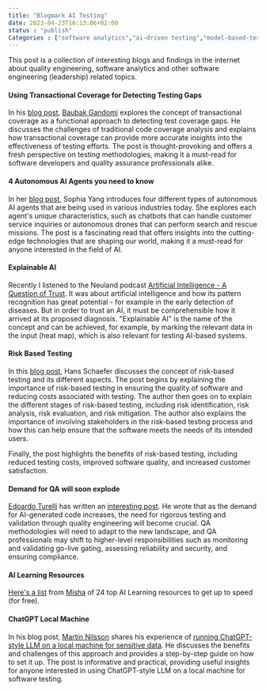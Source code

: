 ```yaml
---
title: "Blogmark AI Testing"
date: 2023-04-23T16:13:06+02:00
status : "publish"
Categories : ["software analytics","ai-driven testing","model-based-testing","conferences","test automation"]
---
```


This post is a collection of interesting blogs and findings in the internet about quality engineering, software analytics and other software engineering (leadership) related topics.

####  Using Transactional Coverage for Detecting Testing Gaps

In his [blog post](https://experienceleaguecommunities.adobe.com/t5/adobe-experience-platform-blogs/transactional-coverage-a-functional-approach-to-detecting-test/ba-p/425009), [Baubak Gandomi](https://www.linkedin.com/in/baubakgandomi/) explores the concept of transactional coverage as a functional approach to detecting test coverage gaps. He discusses the challenges of traditional code coverage analysis and explains how transactional coverage can provide more accurate insights into the effectiveness of testing efforts. The post is thought-provoking and offers a fresh perspective on testing methodologies, making it a must-read for software developers and quality assurance professionals alike.

#### 4 Autonomous AI Agents you need to know

In her [blog post](https://towardsdatascience.com/4-autonomous-ai-agents-you-need-to-know-d612a643fa92), Sophia Yang introduces four different types of autonomous AI agents that are being used in various industries today. She explores each agent's unique characteristics, such as chatbots that can handle customer service inquiries or autonomous drones that can perform search and rescue missions. The post is a fascinating read that offers insights into the cutting-edge technologies that are shaping our world, making it a must-read for anyone interested in the field of AI.

#### Explainable AI 

Recently I listened to the Neuland podcast [Artificial Intelligence - A Question of Trust](https://podcast.hpi.de/66-new-episode). It was about artificial intelligence and how its pattern recognition has great potential - for example in the early detection of diseases. But in order to trust an AI, it must be comprehensible how it arrived at its proposed diagnosis. 
"Explainable AI" is the name of the concept and can be achieved, for example, by marking the relevant data in the input (heat map), which is also relevant for testing AI-based systems.


#### Risk Based Testing
In this [blog post](https://www.methodsandtools.com/archive/archive.php?id=31), Hans Schaefer discusses the concept of risk-based testing and its different aspects. The post begins by explaining the importance of risk-based testing in ensuring the quality of software and reducing costs associated with testing. The author then goes on to explain the different stages of risk-based testing, including risk identification, risk analysis, risk evaluation, and risk mitigation.
The author also explains the importance of involving stakeholders in the risk-based testing process and how this can help ensure that the software meets the needs of its intended users.

Finally, the post highlights the benefits of risk-based testing, including reduced testing costs, improved software quality, and increased customer satisfaction. 


#### Demand for QA will soon explode

[Edoardo Turelli](https://www.linkedin.com/in/edoardoturelli/) has written an [interesting post](https://www.linkedin.com/posts/edoardoturelli_future-artificialintelligence-leanstartups-activity-7049289791334408192-ciY3). He wrote that as the demand for AI-generated code increases, the need for rigorous testing and validation through quality engineering will become crucial. 
QA methodologies will need to adapt to the new landscape, and QA professionals may shift to higher-level responsibilities such as monitoring and validating go-live gating, assessing reliability and security, and ensuring compliance.


#### AI Learning Resources
[Here's a list](https://twitter.com/mishadavinci/status/1647600851450744833) from [Misha](https://twitter.com/mishadavinci) of 24 top AI Learning resources to get up to speed (for free).


#### ChatGPT Local Machine

In his blog post, [Martin Nilsson](https://twitter.com/MartinNilsson8) shares his experience of [running ChatGPT-style LLM on a local machine for sensitive data](https://medium.com/@houseoftest/running-chatgpt-style-llm-on-a-local-machine-for-sensitive-data-d6912703974). He discusses the benefits and challenges of this approach and provides a step-by-step guide on how to set it up. The post is informative and practical, providing useful insights for anyone interested in using ChatGPT-style LLM on a local machine for software testing.